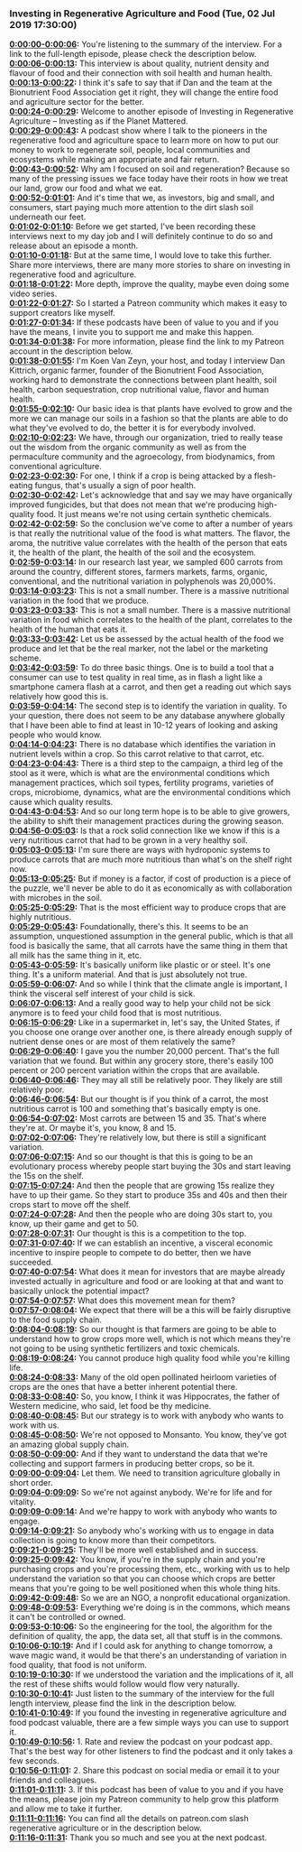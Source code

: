 ### Investing in Regenerative Agriculture and Food  (Tue, 02 Jul 2019 17:30:00)
**[0:00:00-0:00:06](https://investinginregenerativeagriculture.com/2019/05/29/dan-kittredge/#t=0:00:00):**  You're listening to the summary of the interview. For a link to the full-length episode, please check the description below.  
**[0:00:06-0:00:13](https://investinginregenerativeagriculture.com/2019/05/29/dan-kittredge/#t=0:00:06):**  This interview is about quality, nutrient density and flavour of food and their connection with soil health and human health.  
**[0:00:13-0:00:22](https://investinginregenerativeagriculture.com/2019/05/29/dan-kittredge/#t=0:00:13):**  I think it's safe to say that if Dan and the team at the Bionutrient Food Association get it right, they will change the entire food and agriculture sector for the better.  
**[0:00:24-0:00:29](https://investinginregenerativeagriculture.com/2019/05/29/dan-kittredge/#t=0:00:24):**  Welcome to another episode of Investing in Regenerative Agriculture – Investing as if the Planet Mattered.  
**[0:00:29-0:00:43](https://investinginregenerativeagriculture.com/2019/05/29/dan-kittredge/#t=0:00:29):**  A podcast show where I talk to the pioneers in the regenerative food and agriculture space to learn more on how to put our money to work to regenerate soil, people, local communities and ecosystems while making an appropriate and fair return.  
**[0:00:43-0:00:52](https://investinginregenerativeagriculture.com/2019/05/29/dan-kittredge/#t=0:00:43):**  Why am I focused on soil and regeneration? Because so many of the pressing issues we face today have their roots in how we treat our land, grow our food and what we eat.  
**[0:00:52-0:01:01](https://investinginregenerativeagriculture.com/2019/05/29/dan-kittredge/#t=0:00:52):**  And it's time that we, as investors, big and small, and consumers, start paying much more attention to the dirt slash soil underneath our feet.  
**[0:01:02-0:01:10](https://investinginregenerativeagriculture.com/2019/05/29/dan-kittredge/#t=0:01:02):**  Before we get started, I've been recording these interviews next to my day job and I will definitely continue to do so and release about an episode a month.  
**[0:01:10-0:01:18](https://investinginregenerativeagriculture.com/2019/05/29/dan-kittredge/#t=0:01:10):**  But at the same time, I would love to take this further. Share more interviews, there are many more stories to share on investing in regenerative food and agriculture.  
**[0:01:18-0:01:22](https://investinginregenerativeagriculture.com/2019/05/29/dan-kittredge/#t=0:01:18):**  More depth, improve the quality, maybe even doing some video series.  
**[0:01:22-0:01:27](https://investinginregenerativeagriculture.com/2019/05/29/dan-kittredge/#t=0:01:22):**  So I started a Patreon community which makes it easy to support creators like myself.  
**[0:01:27-0:01:34](https://investinginregenerativeagriculture.com/2019/05/29/dan-kittredge/#t=0:01:27):**  If these podcasts have been of value to you and if you have the means, I invite you to support me and make this happen.  
**[0:01:34-0:01:38](https://investinginregenerativeagriculture.com/2019/05/29/dan-kittredge/#t=0:01:34):**  For more information, please find the link to my Patreon account in the description below.  
**[0:01:38-0:01:55](https://investinginregenerativeagriculture.com/2019/05/29/dan-kittredge/#t=0:01:38):**  I'm Koen Van Zeyn, your host, and today I interview Dan Kittrich, organic farmer, founder of the Bionutrient Food Association, working hard to demonstrate the connections between plant health, soil health, carbon sequestration, crop nutritional value, flavor and human health.  
**[0:01:55-0:02:10](https://investinginregenerativeagriculture.com/2019/05/29/dan-kittredge/#t=0:01:55):**  Our basic idea is that plants have evolved to grow and the more we can manage our soils in a fashion so that the plants are able to do what they've evolved to do, the better it is for everybody involved.  
**[0:02:10-0:02:23](https://investinginregenerativeagriculture.com/2019/05/29/dan-kittredge/#t=0:02:10):**  We have, through our organization, tried to really tease out the wisdom from the organic community as well as from the permaculture community and the agroecology, from biodynamics, from conventional agriculture.  
**[0:02:23-0:02:30](https://investinginregenerativeagriculture.com/2019/05/29/dan-kittredge/#t=0:02:23):**  For one, I think if a crop is being attacked by a flesh-eating fungus, that's usually a sign of poor health.  
**[0:02:30-0:02:42](https://investinginregenerativeagriculture.com/2019/05/29/dan-kittredge/#t=0:02:30):**  Let's acknowledge that and say we may have organically improved fungicides, but that does not mean that we're producing high-quality food. It just means we're not using certain synthetic chemicals.  
**[0:02:42-0:02:59](https://investinginregenerativeagriculture.com/2019/05/29/dan-kittredge/#t=0:02:42):**  So the conclusion we've come to after a number of years is that really the nutritional value of the food is what matters. The flavor, the aroma, the nutritive value correlates with the health of the person that eats it, the health of the plant, the health of the soil and the ecosystem.  
**[0:02:59-0:03:14](https://investinginregenerativeagriculture.com/2019/05/29/dan-kittredge/#t=0:02:59):**  In our research last year, we sampled 600 carrots from around the country, different stores, farmers markets, farms, organic, conventional, and the nutritional variation in polyphenols was 20,000%.  
**[0:03:14-0:03:23](https://investinginregenerativeagriculture.com/2019/05/29/dan-kittredge/#t=0:03:14):**  This is not a small number. There is a massive nutritional variation in the food that we produce.  
**[0:03:23-0:03:33](https://investinginregenerativeagriculture.com/2019/05/29/dan-kittredge/#t=0:03:23):**  This is not a small number. There is a massive nutritional variation in food which correlates to the health of the plant, correlates to the health of the human that eats it.  
**[0:03:33-0:03:42](https://investinginregenerativeagriculture.com/2019/05/29/dan-kittredge/#t=0:03:33):**  Let us be assessed by the actual health of the food we produce and let that be the real marker, not the label or the marketing scheme.  
**[0:03:42-0:03:59](https://investinginregenerativeagriculture.com/2019/05/29/dan-kittredge/#t=0:03:42):**  To do three basic things. One is to build a tool that a consumer can use to test quality in real time, as in flash a light like a smartphone camera flash at a carrot, and then get a reading out which says relatively how good this is.  
**[0:03:59-0:04:14](https://investinginregenerativeagriculture.com/2019/05/29/dan-kittredge/#t=0:03:59):**  The second step is to identify the variation in quality. To your question, there does not seem to be any database anywhere globally that I have been able to find at least in 10-12 years of looking and asking people who would know.  
**[0:04:14-0:04:23](https://investinginregenerativeagriculture.com/2019/05/29/dan-kittredge/#t=0:04:14):**  There is no database which identifies the variation in nutrient levels within a crop. So this carrot relative to that carrot, etc.  
**[0:04:23-0:04:43](https://investinginregenerativeagriculture.com/2019/05/29/dan-kittredge/#t=0:04:23):**  There is a third step to the campaign, a third leg of the stool as it were, which is what are the environmental conditions which management practices, which soil types, fertility programs, varieties of crops, microbiome, dynamics, what are the environmental conditions which cause which quality results.  
**[0:04:43-0:04:53](https://investinginregenerativeagriculture.com/2019/05/29/dan-kittredge/#t=0:04:43):**  And so our long term hope is to be able to give growers, the ability to shift their management practices during the growing season.  
**[0:04:56-0:05:03](https://investinginregenerativeagriculture.com/2019/05/29/dan-kittredge/#t=0:04:56):**  Is that a rock solid connection like we know if this is a very nutritious carrot that had to be grown in a very healthy soil.  
**[0:05:03-0:05:13](https://investinginregenerativeagriculture.com/2019/05/29/dan-kittredge/#t=0:05:03):**  I'm sure there are ways with hydroponic systems to produce carrots that are much more nutritious than what's on the shelf right now.  
**[0:05:13-0:05:25](https://investinginregenerativeagriculture.com/2019/05/29/dan-kittredge/#t=0:05:13):**  But if money is a factor, if cost of production is a piece of the puzzle, we'll never be able to do it as economically as with collaboration with microbes in the soil.  
**[0:05:25-0:05:29](https://investinginregenerativeagriculture.com/2019/05/29/dan-kittredge/#t=0:05:25):**  That is the most efficient way to produce crops that are highly nutritious.  
**[0:05:29-0:05:43](https://investinginregenerativeagriculture.com/2019/05/29/dan-kittredge/#t=0:05:29):**  Foundationally, there's this. It seems to be an assumption, unquestioned assumption in the general public, which is that all food is basically the same, that all carrots have the same thing in them that all milk has the same thing in it, etc.  
**[0:05:43-0:05:59](https://investinginregenerativeagriculture.com/2019/05/29/dan-kittredge/#t=0:05:43):**  It's basically uniform like plastic or or steel. It's one thing. It's a uniform material. And that is just absolutely not true.  
**[0:05:59-0:06:07](https://investinginregenerativeagriculture.com/2019/05/29/dan-kittredge/#t=0:05:59):**  And so while I think that the climate angle is important, I think the visceral self interest of your child is sick.  
**[0:06:07-0:06:13](https://investinginregenerativeagriculture.com/2019/05/29/dan-kittredge/#t=0:06:07):**  And a really good way to help your child not be sick anymore is to feed your child food that is most nutritious.  
**[0:06:15-0:06:29](https://investinginregenerativeagriculture.com/2019/05/29/dan-kittredge/#t=0:06:15):**  Like in a supermarket in, let's say, the United States, if you choose one orange over another one, is there already enough supply of nutrient dense ones or are most of them relatively the same?  
**[0:06:29-0:06:40](https://investinginregenerativeagriculture.com/2019/05/29/dan-kittredge/#t=0:06:29):**  I gave you the number 20,000 percent. That's the full variation that we found. But within any grocery store, there's easily 100 percent or 200 percent variation within the crops that are available.  
**[0:06:40-0:06:46](https://investinginregenerativeagriculture.com/2019/05/29/dan-kittredge/#t=0:06:40):**  They may all still be relatively poor. They likely are still relatively poor.  
**[0:06:46-0:06:54](https://investinginregenerativeagriculture.com/2019/05/29/dan-kittredge/#t=0:06:46):**  But our thought is if you think of a carrot, the most nutritious carrot is 100 and something that's basically empty is one.  
**[0:06:54-0:07:02](https://investinginregenerativeagriculture.com/2019/05/29/dan-kittredge/#t=0:06:54):**  Most carrots are between 15 and 35. That's where they're at. Or maybe it's, you know, 8 and 15.  
**[0:07:02-0:07:06](https://investinginregenerativeagriculture.com/2019/05/29/dan-kittredge/#t=0:07:02):**  They're relatively low, but there is still a significant variation.  
**[0:07:06-0:07:15](https://investinginregenerativeagriculture.com/2019/05/29/dan-kittredge/#t=0:07:06):**  And so our thought is that this is going to be an evolutionary process whereby people start buying the 30s and start leaving the 15s on the shelf.  
**[0:07:15-0:07:24](https://investinginregenerativeagriculture.com/2019/05/29/dan-kittredge/#t=0:07:15):**  And then the people that are growing 15s realize they have to up their game. So they start to produce 35s and 40s and then their crops start to move off the shelf.  
**[0:07:24-0:07:28](https://investinginregenerativeagriculture.com/2019/05/29/dan-kittredge/#t=0:07:24):**  And then the people who are doing 30s start to, you know, up their game and get to 50.  
**[0:07:28-0:07:31](https://investinginregenerativeagriculture.com/2019/05/29/dan-kittredge/#t=0:07:28):**  Our thought is this is a competition to the top.  
**[0:07:31-0:07:40](https://investinginregenerativeagriculture.com/2019/05/29/dan-kittredge/#t=0:07:31):**  If we can establish an incentive, a visceral economic incentive to inspire people to compete to do better, then we have succeeded.  
**[0:07:40-0:07:54](https://investinginregenerativeagriculture.com/2019/05/29/dan-kittredge/#t=0:07:40):**  What does it mean for investors that are maybe already invested actually in agriculture and food or are looking at that and want to basically unlock the potential impact?  
**[0:07:54-0:07:57](https://investinginregenerativeagriculture.com/2019/05/29/dan-kittredge/#t=0:07:54):**  What does this movement mean for them?  
**[0:07:57-0:08:04](https://investinginregenerativeagriculture.com/2019/05/29/dan-kittredge/#t=0:07:57):**  We expect that there will be a this will be fairly disruptive to the food supply chain.  
**[0:08:04-0:08:19](https://investinginregenerativeagriculture.com/2019/05/29/dan-kittredge/#t=0:08:04):**  So our thought is that farmers are going to be able to understand how to grow crops more well, which is not which means they're not going to be using synthetic fertilizers and toxic chemicals.  
**[0:08:19-0:08:24](https://investinginregenerativeagriculture.com/2019/05/29/dan-kittredge/#t=0:08:19):**  You cannot produce high quality food while you're killing life.  
**[0:08:24-0:08:33](https://investinginregenerativeagriculture.com/2019/05/29/dan-kittredge/#t=0:08:24):**  Many of the old open pollinated heirloom varieties of crops are the ones that have a better inherent potential there.  
**[0:08:33-0:08:40](https://investinginregenerativeagriculture.com/2019/05/29/dan-kittredge/#t=0:08:33):**  So, you know, I think it was Hippocrates, the father of Western medicine, who said, let food be thy medicine.  
**[0:08:40-0:08:45](https://investinginregenerativeagriculture.com/2019/05/29/dan-kittredge/#t=0:08:40):**  But our strategy is to work with anybody who wants to work with us.  
**[0:08:45-0:08:50](https://investinginregenerativeagriculture.com/2019/05/29/dan-kittredge/#t=0:08:45):**  We're not opposed to Monsanto. You know, they've got an amazing global supply chain.  
**[0:08:50-0:09:00](https://investinginregenerativeagriculture.com/2019/05/29/dan-kittredge/#t=0:08:50):**  And if they want to understand the data that we're collecting and support farmers in producing better crops, so be it.  
**[0:09:00-0:09:04](https://investinginregenerativeagriculture.com/2019/05/29/dan-kittredge/#t=0:09:00):**  Let them. We need to transition agriculture globally in short order.  
**[0:09:04-0:09:09](https://investinginregenerativeagriculture.com/2019/05/29/dan-kittredge/#t=0:09:04):**  So we're not against anybody. We're for life and for vitality.  
**[0:09:09-0:09:14](https://investinginregenerativeagriculture.com/2019/05/29/dan-kittredge/#t=0:09:09):**  And we're happy to work with anybody who wants to engage.  
**[0:09:14-0:09:21](https://investinginregenerativeagriculture.com/2019/05/29/dan-kittredge/#t=0:09:14):**  So anybody who's working with us to engage in data collection is going to know more than their competitors.  
**[0:09:21-0:09:25](https://investinginregenerativeagriculture.com/2019/05/29/dan-kittredge/#t=0:09:21):**  They'll be more well established and in success.  
**[0:09:25-0:09:42](https://investinginregenerativeagriculture.com/2019/05/29/dan-kittredge/#t=0:09:25):**  You know, if you're in the supply chain and you're purchasing crops and you're processing them, etc., working with us to help understand the variation so that you can choose which crops are better means that you're going to be well positioned when this whole thing hits.  
**[0:09:42-0:09:48](https://investinginregenerativeagriculture.com/2019/05/29/dan-kittredge/#t=0:09:42):**  So we are an NGO, a nonprofit educational organization.  
**[0:09:48-0:09:53](https://investinginregenerativeagriculture.com/2019/05/29/dan-kittredge/#t=0:09:48):**  Everything we're doing is in the commons, which means it can't be controlled or owned.  
**[0:09:53-0:10:06](https://investinginregenerativeagriculture.com/2019/05/29/dan-kittredge/#t=0:09:53):**  So the engineering for the tool, the algorithm for the definition of quality, the app, the data set, all that stuff is in the commons.  
**[0:10:06-0:10:19](https://investinginregenerativeagriculture.com/2019/05/29/dan-kittredge/#t=0:10:06):**  And if I could ask for anything to change tomorrow, a wave magic wand, it would be that there's an understanding of variation in food quality, that food is not uniform.  
**[0:10:19-0:10:30](https://investinginregenerativeagriculture.com/2019/05/29/dan-kittredge/#t=0:10:19):**  If we understood the variation and the implications of it, all the rest of these shifts would follow would flow very naturally.  
**[0:10:30-0:10:41](https://investinginregenerativeagriculture.com/2019/05/29/dan-kittredge/#t=0:10:30):**  Just listen to the summary of the interview for the full length interview, please find the link in the description below.  
**[0:10:41-0:10:49](https://investinginregenerativeagriculture.com/2019/05/29/dan-kittredge/#t=0:10:41):**  If you found the investing in regenerative agriculture and food podcast valuable, there are a few simple ways you can use to support it.  
**[0:10:49-0:10:56](https://investinginregenerativeagriculture.com/2019/05/29/dan-kittredge/#t=0:10:49):**  1. Rate and review the podcast on your podcast app. That's the best way for other listeners to find the podcast and it only takes a few seconds.  
**[0:10:56-0:11:01](https://investinginregenerativeagriculture.com/2019/05/29/dan-kittredge/#t=0:10:56):**  2. Share this podcast on social media or email it to your friends and colleagues.  
**[0:11:01-0:11:11](https://investinginregenerativeagriculture.com/2019/05/29/dan-kittredge/#t=0:11:01):**  3. If this podcast has been of value to you and if you have the means, please join my Patreon community to help grow this platform and allow me to take it further.  
**[0:11:11-0:11:16](https://investinginregenerativeagriculture.com/2019/05/29/dan-kittredge/#t=0:11:11):**  You can find all the details on patreon.com slash regenerative agriculture or in the description below.  
**[0:11:16-0:11:31](https://investinginregenerativeagriculture.com/2019/05/29/dan-kittredge/#t=0:11:16):**  Thank you so much and see you at the next podcast.  